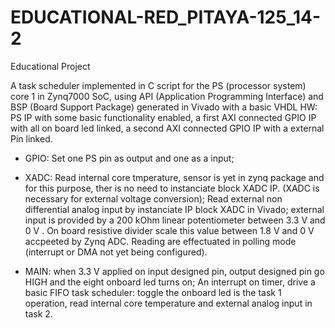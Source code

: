 # EDUCATIONAL-RED_PITAYA-125_14-2

Educational Project

A task scheduler implemented in C script for the PS (processor system) core 1 in Zynq7000 SoC, using API (Application Programming Interface) and BSP (Board Support Package) generated in Vivado with a basic VHDL HW: PS IP with some basic functionality enabled, a first
AXI connected GPIO IP with all on board led linked, a second AXI connected GPIO IP with a external Pin linked. 

- GPIO: Set one PS pin as output and one as a input;

- XADC: Read internal core tmperature, sensor is yet in zynq package and for this purpose, ther is no need to instanciate block XADC IP.
(XADC is necessary for external voltage conversion);
Read external non differential analog input by instanciate IP block XADC in Vivado; external input is provided by a 200 kOhm linear potentiometer between 3.3 V and 0 V . On board resistive divider scale this value between 1.8 V and 0 V accpeeted by Zynq ADC.
Reading are effectuated in polling mode (interrupt or DMA not yet being configured).
  
- MAIN: when 3.3 V applied on input designed pin, output designed pin go HIGH and the eight onboard led turns on;
An interrupt on timer, drive a basic FIFO task scheduler: toggle the onboard led is the task 1 operation, read internal core temperature and external analog input in task 2.
